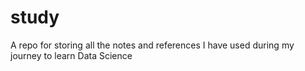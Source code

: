 # study
A repo for storing all the notes and references I have used during my journey to learn Data Science
